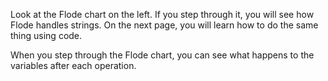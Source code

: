 Look at the Flode chart on the left. If you step through it, you will see how Flode handles strings. On the next page, you will learn how to do the same thing using code.

When you step through the Flode chart, you can see what happens to the variables after each operation.

